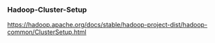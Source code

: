 ### Hadoop-Cluster-Setup

https://hadoop.apache.org/docs/stable/hadoop-project-dist/hadoop-common/ClusterSetup.html